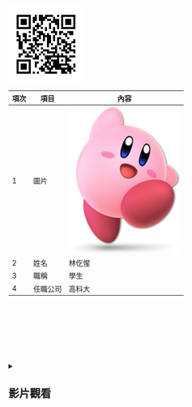 <img src="QR.jpg">

|項次|項目|內容|
|---|---|---|
|1|圖片|<img src="Kirby.png">|
|2|姓名|林仡惺|
|3|職稱|學生|
|4|任職公司|高科大|

<br><br><br><br><br><br>
<details>
<summary>

## 影片觀看

</summary>
觀看影片
<a href="https://www.youtube.com/watch?v=dQw4w9WgXcQ" target="_blank">Never Gonna Give You Up</a><br>
<a href="http://www.youtube.com/watch?feature=player_embedded&v=dQw4w9WgXcQ" target="_blank"><img src="http://img.youtube.com/vi/dQw4w9WgXcQ/0.jpg" 
alt="Never Gonna Give You Up" width="400" height="250" border="10" /></a>
<br>影片取自 youtube
</details>
